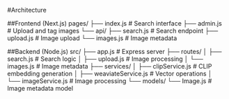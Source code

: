 #Architecture

##Frontend (Next.js)
pages/
├── index.js # Search interface
├── admin.js # Upload and tag images
└── api/
├── search.js # Search endpoint
├── upload.js # Image upload
└── images.js # Image metadata

##Backend (Node.js)
src/
├── app.js # Express server
├── routes/
│ ├── search.js # Search logic
│ ├── upload.js # Image processing
│ └── images.js # Image metadata
├── services/
│ ├── clipService.js # CLIP embedding generation
│ ├── weaviateService.js # Vector operations
│ └── imageService.js # Image processing
└── models/
└── Image.js # Image metadata model
